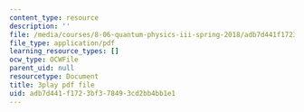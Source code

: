 ```yaml
---
content_type: resource
description: ''
file: /media/courses/8-06-quantum-physics-iii-spring-2018/adb7d441f1723bf378493cd2bb4bb1e1_iGG9EG3SNz0.pdf
file_type: application/pdf
learning_resource_types: []
ocw_type: OCWFile
parent_uid: null
resourcetype: Document
title: 3play pdf file
uid: adb7d441-f172-3bf3-7849-3cd2bb4bb1e1
---
```

